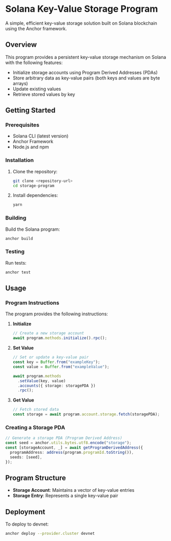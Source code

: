 # Solana Key-Value Storage Program

A simple, efficient key-value storage solution built on Solana blockchain using the Anchor framework.

## Overview

This program provides a persistent key-value storage mechanism on Solana with the following features:

- Initialize storage accounts using Program Derived Addresses (PDAs)
- Store arbitrary data as key-value pairs (both keys and values are byte arrays)
- Update existing values
- Retrieve stored values by key

## Getting Started

### Prerequisites

- Solana CLI (latest version)
- Anchor Framework
- Node.js and npm

### Installation

1. Clone the repository:
   ```bash
   git clone <repository-url>
   cd storage-program
   ```

2. Install dependencies:
   ```bash
   yarn
   ```

### Building

Build the Solana program:
```bash
anchor build
```

### Testing

Run tests:
```bash
anchor test
```

## Usage

### Program Instructions

The program provides the following instructions:

1. **Initialize**
   ```typescript
   // Create a new storage account
   await program.methods.initialize().rpc();
   ```

2. **Set Value**
   ```typescript
   // Set or update a key-value pair
   const key = Buffer.from("exampleKey");
   const value = Buffer.from("exampleValue");
   
   await program.methods
     .setValue(key, value)
     .accounts({ storage: storagePDA })
     .rpc();
   ```

3. **Get Value**
   ```typescript
   // Fetch stored data
   const storage = await program.account.storage.fetch(storagePDA);
   ```

### Creating a Storage PDA

```typescript
// Generate a storage PDA (Program Derived Address)
const seed = anchor.utils.bytes.utf8.encode("storage");
const [storageAccount, _] = await getProgramDerivedAddress({
  programAddress: address(program.programId.toString()),
  seeds: [seed],
});
```

## Program Structure

- **Storage Account**: Maintains a vector of key-value entries
- **Storage Entry**: Represents a single key-value pair

## Deployment

To deploy to devnet:
```bash
anchor deploy --provider.cluster devnet
```
